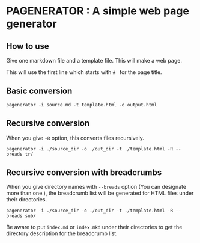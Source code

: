 
# PAGENERATOR : A simple web page generator

## How to use

Give one markdown file and a template file.
This will make a web page.

This will use the first line which starts with ``# `` for the page title.


## Basic conversion

```
pagenerator -i source.md -t template.html -o output.html
```


## Recursive conversion

When you give ``-R`` option, this converts files recursively.

```
pagenerator -i ./source_dir -o ./out_dir -t ./template.html -R --breads tr/
```


## Recursive conversion with breadcrumbs

When you give directory names with ``--breads`` option (You can designate more than one.),
the breadcrumb list will be generated for HTML files under their directories.


```
pagenerator -i ./source_dir -o ./out_dir -t ./template.html -R --breads sub/
```

Be aware to put ``index.md`` or ``index.mkd`` under their directories to get the directory description for the breadcrumb list.

